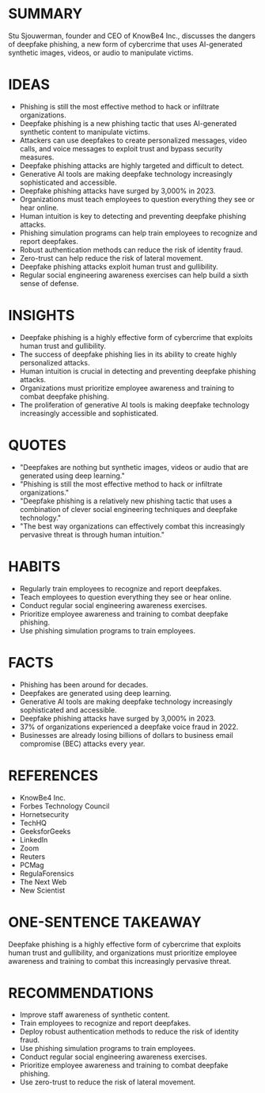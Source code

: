 # SUMMARY
Stu Sjouwerman, founder and CEO of KnowBe4 Inc., discusses the dangers of deepfake phishing, a new form of cybercrime that uses AI-generated synthetic images, videos, or audio to manipulate victims.

# IDEAS
* Phishing is still the most effective method to hack or infiltrate organizations.
* Deepfake phishing is a new phishing tactic that uses AI-generated synthetic content to manipulate victims.
* Attackers can use deepfakes to create personalized messages, video calls, and voice messages to exploit trust and bypass security measures.
* Deepfake phishing attacks are highly targeted and difficult to detect.
* Generative AI tools are making deepfake technology increasingly sophisticated and accessible.
* Deepfake phishing attacks have surged by 3,000% in 2023.
* Organizations must teach employees to question everything they see or hear online.
* Human intuition is key to detecting and preventing deepfake phishing attacks.
* Phishing simulation programs can help train employees to recognize and report deepfakes.
* Robust authentication methods can reduce the risk of identity fraud.
* Zero-trust can help reduce the risk of lateral movement.
* Deepfake phishing attacks exploit human trust and gullibility.
* Regular social engineering awareness exercises can help build a sixth sense of defense.

# INSIGHTS
* Deepfake phishing is a highly effective form of cybercrime that exploits human trust and gullibility.
* The success of deepfake phishing lies in its ability to create highly personalized attacks.
* Human intuition is crucial in detecting and preventing deepfake phishing attacks.
* Organizations must prioritize employee awareness and training to combat deepfake phishing.
* The proliferation of generative AI tools is making deepfake technology increasingly accessible and sophisticated.

# QUOTES
* "Deepfakes are nothing but synthetic images, videos or audio that are generated using deep learning."
* "Phishing is still the most effective method to hack or infiltrate organizations."
* "Deepfake phishing is a relatively new phishing tactic that uses a combination of clever social engineering techniques and deepfake technology."
* "The best way organizations can effectively combat this increasingly pervasive threat is through human intuition."

# HABITS
* Regularly train employees to recognize and report deepfakes.
* Teach employees to question everything they see or hear online.
* Conduct regular social engineering awareness exercises.
* Prioritize employee awareness and training to combat deepfake phishing.
* Use phishing simulation programs to train employees.

# FACTS
* Phishing has been around for decades.
* Deepfakes are generated using deep learning.
* Generative AI tools are making deepfake technology increasingly sophisticated and accessible.
* Deepfake phishing attacks have surged by 3,000% in 2023.
* 37% of organizations experienced a deepfake voice fraud in 2022.
* Businesses are already losing billions of dollars to business email compromise (BEC) attacks every year.

# REFERENCES
* KnowBe4 Inc.
* Forbes Technology Council
* Hornetsecurity
* TechHQ
* GeeksforGeeks
* LinkedIn
* Zoom
* Reuters
* PCMag
* RegulaForensics
* The Next Web
* New Scientist

# ONE-SENTENCE TAKEAWAY
Deepfake phishing is a highly effective form of cybercrime that exploits human trust and gullibility, and organizations must prioritize employee awareness and training to combat this increasingly pervasive threat.

# RECOMMENDATIONS
* Improve staff awareness of synthetic content.
* Train employees to recognize and report deepfakes.
* Deploy robust authentication methods to reduce the risk of identity fraud.
* Use phishing simulation programs to train employees.
* Conduct regular social engineering awareness exercises.
* Prioritize employee awareness and training to combat deepfake phishing.
* Use zero-trust to reduce the risk of lateral movement.
